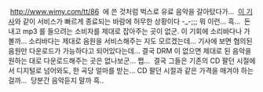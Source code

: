 <http://www.wimy.com/tt/86>
 에 쓴 것처럼 벅스로 유료 음악을 갈아탔다가...
 [이 기사](http://www.inews24.com/php/news_view.php?g_serial=256770&g_menu=020500)와 같이 서비스가 빠르게 종료되는 바람에 허무한 상황이다 -\_-;;; 뭐 이런... 흑...
 돈 내고 mp3 를 들으려는 소비자를 제대로 잡아주는 곳이 없군. 이 기회에 소리바다나 가볼까... 소리바다는 제대로 음원을 서비스해주는 지도 모르겠는데... 기사에 보면 협의된 음원만 다운로드가 가능하다고 되어있다는데... 결국 DRM 이 없으면 제대로 된 음악을 원하는 대로 다운로드해주는 곳은 없나보군... 쩝...
 결국 그들은 기존의 CD 팔던 시절에서 디지털로 넘어와도, 한 곡당 얼마를 받는... CD 팔던 시절과 같은 가격을 매겨야 하는 걸까...
 당분간 음악듣지 말까 흑..

